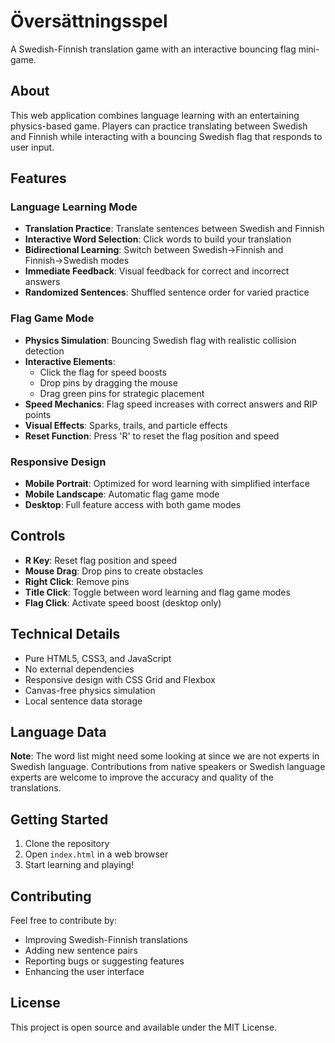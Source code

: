 # Översättningsspel

A Swedish-Finnish translation game with an interactive bouncing flag mini-game.

## About

This web application combines language learning with an entertaining physics-based game. Players can practice translating between Swedish and Finnish while interacting with a bouncing Swedish flag that responds to user input.

## Features

### Language Learning Mode
- **Translation Practice**: Translate sentences between Swedish and Finnish
- **Interactive Word Selection**: Click words to build your translation
- **Bidirectional Learning**: Switch between Swedish→Finnish and Finnish→Swedish modes
- **Immediate Feedback**: Visual feedback for correct and incorrect answers
- **Randomized Sentences**: Shuffled sentence order for varied practice

### Flag Game Mode
- **Physics Simulation**: Bouncing Swedish flag with realistic collision detection
- **Interactive Elements**: 
  - Click the flag for speed boosts
  - Drop pins by dragging the mouse
  - Drag green pins for strategic placement
- **Speed Mechanics**: Flag speed increases with correct answers and RIP points
- **Visual Effects**: Sparks, trails, and particle effects
- **Reset Function**: Press 'R' to reset the flag position and speed

### Responsive Design
- **Mobile Portrait**: Optimized for word learning with simplified interface
- **Mobile Landscape**: Automatic flag game mode
- **Desktop**: Full feature access with both game modes

## Controls

- **R Key**: Reset flag position and speed
- **Mouse Drag**: Drop pins to create obstacles
- **Right Click**: Remove pins
- **Title Click**: Toggle between word learning and flag game modes
- **Flag Click**: Activate speed boost (desktop only)

## Technical Details

- Pure HTML5, CSS3, and JavaScript
- No external dependencies
- Responsive design with CSS Grid and Flexbox
- Canvas-free physics simulation
- Local sentence data storage

## Language Data

**Note**: The word list might need some looking at since we are not experts in Swedish language. Contributions from native speakers or Swedish language experts are welcome to improve the accuracy and quality of the translations.

## Getting Started

1. Clone the repository
2. Open `index.html` in a web browser
3. Start learning and playing!

## Contributing

Feel free to contribute by:
- Improving Swedish-Finnish translations
- Adding new sentence pairs
- Reporting bugs or suggesting features
- Enhancing the user interface

## License

This project is open source and available under the MIT License.
